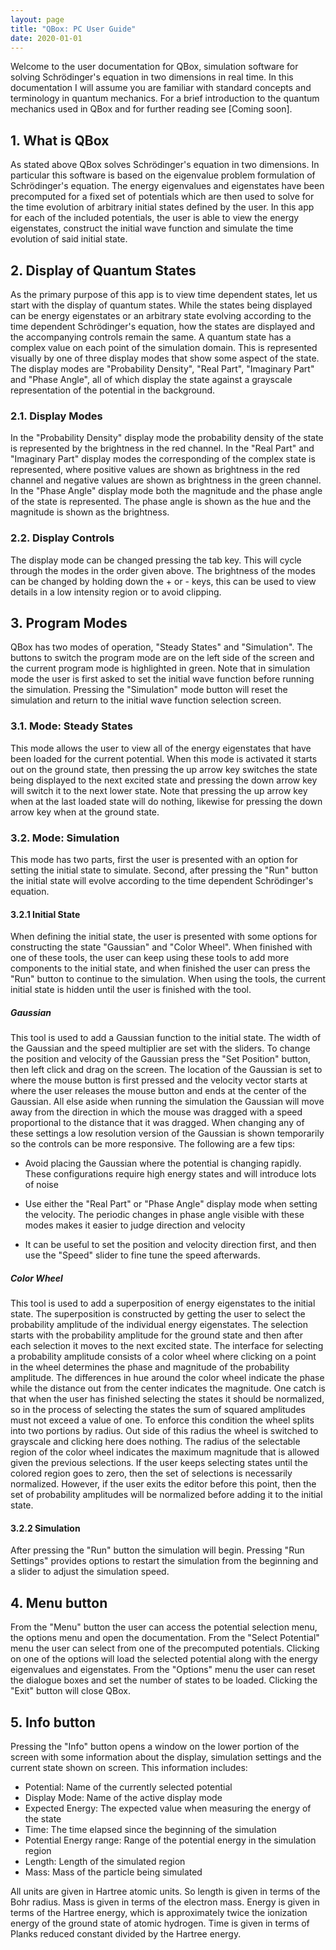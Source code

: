 ```yaml
---
layout: page
title: "QBox: PC User Guide"
date: 2020-01-01
---
```

Welcome to the user documentation for QBox, simulation software for
solving Schrödinger's equation in two dimensions in real time. In this
documentation I will assume you are familiar with standard concepts and
terminology in quantum mechanics. For a brief introduction to the quantum
mechanics used in QBox and for further reading see [Coming soon].

## 1. What is QBox
As stated above QBox solves Schrödinger's equation in two dimensions. In
particular this software is based on the eigenvalue problem formulation
of Schrödinger's equation. The energy eigenvalues and eigenstates have
been precomputed for a fixed set of potentials which are then used to
solve for the time evolution of arbitrary initial states defined by the
user. In this app for each of the included potentials, the user is able
to view the energy eigenstates, construct the initial wave function and
simulate the time evolution of said initial state.

## 2. Display of Quantum States
As the primary purpose of this app is to view time dependent states, let
us start with the display of quantum states. While the states being
displayed can be energy eigenstates or an arbitrary state evolving
according to the time dependent Schrödinger's equation, how the states
are displayed and the accompanying controls remain the same. A quantum
state has a complex value on each point of the simulation domain. This
is represented visually by one of three display modes that show some
aspect of the state. The display modes are "Probability Density",
"Real Part", "Imaginary Part" and "Phase Angle", all of which display the
state against a grayscale representation of the potential in the background.

### 2.1. Display Modes
In the "Probability Density" display mode the probability density of the
state is represented by the brightness in the red channel. In the
"Real Part" and "Imaginary Part" display modes the corresponding of the
complex state is represented, where positive values are shown as brightness
in the red channel and negative values are shown as brightness in the
green channel. In the "Phase Angle" display mode both the magnitude and
the phase angle of the state is represented. The phase angle is shown as
the hue and the magnitude is shown as the brightness.

### 2.2. Display Controls
The display mode can be changed pressing the tab key. This will cycle
through the modes in the order given above. The brightness of the modes
can be changed by holding down the + or - keys, this can be used to view
details in a low intensity region or to avoid clipping.

## 3. Program Modes
QBox has two modes of operation, "Steady States" and "Simulation". The
buttons to switch the program mode are on the left side of the screen
and the current program mode is highlighted in green. Note that in
simulation mode the user is first asked to set the initial wave function
before running the simulation. Pressing the "Simulation" mode button will
reset the simulation and return to the initial wave function selection screen.

### 3.1. Mode: Steady States
This mode allows the user to view all of the energy eigenstates that have
been loaded for the current potential. When this mode is activated it
starts out on the ground state, then pressing the up arrow key switches
the state being displayed to the next excited state and pressing the down
arrow key will switch it to the next lower state. Note that pressing the
up arrow key when at the last loaded state will do nothing, likewise for
pressing the down arrow key when at the ground state.

### 3.2. Mode: Simulation
This mode has two parts, first the user is presented with an option for
setting the initial state to simulate. Second, after pressing the "Run"
button the initial state will evolve according to the time dependent
Schrödinger's equation.

#### 3.2.1 Initial State
When defining the initial state, the user is presented with some options
for constructing the state "Gaussian" and "Color Wheel". When finished
with one of these tools, the user can keep using these tools to add more
components to the initial state, and when finished the user can press the
"Run" button to continue to the simulation. When using the tools, the
current initial state is hidden until the user is finished with the tool.

##### Gaussian
This tool is used to add a Gaussian function to the initial state. The
width of the Gaussian and the speed multiplier are set with the sliders.
To change the position and velocity of the Gaussian press the "Set Position"
button, then left click and drag on the screen. The location of the Gaussian
is set to where the mouse button is first pressed and the velocity vector
starts at where the user releases the mouse button and ends at the center
of the Gaussian. All else aside when running the simulation the Gaussian
will move away from the direction in which the mouse was dragged with a
speed proportional to the distance that it was dragged. When changing any
of these settings a low resolution version of the Gaussian is shown
temporarily so the controls can be more responsive. The following are a
few tips:

- Avoid placing the Gaussian where the potential is changing rapidly. These
  configurations require high energy states and will introduce lots of noise

- Use either the "Real Part" or "Phase Angle" display mode when setting
  the velocity. The periodic changes in phase angle visible with these
  modes makes it easier to judge direction and velocity

- It can be useful to set the position and velocity direction first, and
  then use the "Speed" slider to fine tune the speed afterwards.

##### Color Wheel
This tool is used to add a superposition of energy eigenstates to the
initial state. The superposition is constructed by getting the user to
select the probability amplitude of the individual energy eigenstates.
The selection starts with the probability amplitude for the ground state
and then after each selection it moves to the next excited state. The
interface for selecting a probability amplitude consists of a color wheel
where clicking on a point in the wheel determines the phase and magnitude
of the probability amplitude. The differences in hue around the color
wheel indicate the phase while the distance out from the center indicates
the magnitude. One catch is that when the user has finished selecting the
states it should be normalized, so in the process of selecting the states
the sum of squared amplitudes must not exceed a value of one. To enforce
this condition the wheel splits into two portions by radius. Out side of
this radius the wheel is switched to grayscale and clicking here does
nothing. The radius of the selectable region of the color wheel indicates
the maximum magnitude that is allowed given the previous selections. If
the user keeps selecting states until the colored region goes to zero,
then the set of selections is necessarily normalized. However, if the
user exits the editor before this point, then the set of probability
amplitudes will be normalized before adding it to the initial state.

#### 3.2.2 Simulation
After pressing the "Run" button the simulation will begin. Pressing
"Run Settings" provides options to restart the simulation from the
beginning and a slider to adjust the simulation speed.

## 4. Menu button
From the "Menu" button the user can access the potential selection menu,
the options menu and open the documentation. From the "Select Potential"
menu the user can select from one of the precomputed potentials. Clicking
on one of the options will load the selected potential along with the
energy eigenvalues and eigenstates. From the "Options" menu the user can
reset the dialogue boxes and set the number of states to be loaded. Clicking
the "Exit" button will close QBox.

## 5. Info button
Pressing the "Info" button opens a window on the lower portion of the
screen with some information about the display, simulation settings and
the current state shown on screen. This information includes:

- Potential: Name of the currently selected potential
- Display Mode: Name of the active display mode
- Expected Energy: The expected value when measuring the energy of the state
- Time: The time elapsed since the beginning of the simulation
- Potential Energy range: Range of the potential energy in the simulation region
- Length: Length of the simulated region
- Mass: Mass of the particle being simulated

All units are given in Hartree atomic units. So length is given in terms
of the Bohr radius. Mass is given in terms of the electron mass. Energy
is given in terms of the Hartree energy, which is approximately twice the
ionization energy of the ground state of atomic hydrogen. Time is given
in terms of Planks reduced constant divided by the Hartree energy.
